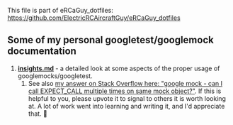 This file is part of eRCaGuy_dotfiles: https://github.com/ElectricRCAircraftGuy/eRCaGuy_dotfiles

## Some of my personal googletest/googlemock documentation

1. **[insights.md](insights.md)** - a detailed look at some aspects of the proper usage of googlemocks/googletest.
    1. See also [my answer on Stack Overflow here: "google mock - can I call EXPECT_CALL multiple times on same mock object?"](https://stackoverflow.com/a/60905880/4561887). If this is helpful to you, please upvote it to signal to others it is worth looking at. A lot of work went into learning and writing it, and I'd appreciate that. 🙂
